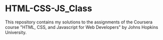 # HTML-CSS-JS_Class
This repository contains my solutions to the assignments of the Coursera course "HTML, CSS, and Javascript for Web Developers" by Johns Hopkins University.


